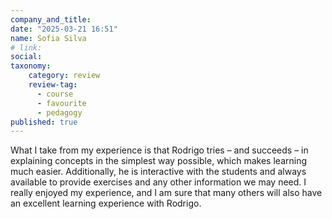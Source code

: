 ```yaml
---
company_and_title: 
date: "2025-03-21 16:51"
name: Sofia Silva 
# link:
social: 
taxonomy:
    category: review
    review-tag:
      - course
      - favourite
      - pedagogy
published: true
---
```


What I take from my experience is that Rodrigo tries – and succeeds – in explaining concepts in the simplest way possible, which makes learning much easier. Additionally, he is interactive with the students and always available to provide exercises and any other information we may need. I really enjoyed my experience, and I am sure that many others will also have an excellent learning experience with Rodrigo.

